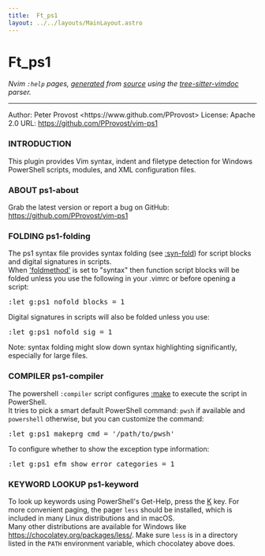 ```yaml
---
title:  Ft_ps1
layout: ../../layouts/MainLayout.astro
---
```


  <a name="ft_ps1.txt"></a><a name="ps1-syntax"></a><h1> Ft_ps1</h1>
  <p>
    <i>
    Nvim <code>:help</code> pages, <a href="https://github.com/neovim/neovim/blob/master/scripts/gen_help_html.lua">generated</a>
    from <a href="https://github.com/neovim/neovim/blob/master/runtime/doc/ft_ps1.txt">source</a>
    using the <a href="https://github.com/neovim/tree-sitter-vimdoc">tree-sitter-vimdoc</a> parser.
    </i>
  </p>
  <hr>
  <div class="old-help-para">Author:  Peter Provost &lt;https://www.github.com/PProvost&gt;
License: Apache 2.0
URL:     <a href="https://github.com/PProvost/vim-ps1">https://github.com/PProvost/vim-ps1</a></div>
<div class="old-help-para"><h3 class="help-heading">INTRODUCTION</h3></div>
<div class="old-help-para">This plugin provides Vim syntax, indent and filetype detection for Windows
PowerShell scripts, modules, and XML configuration files.</div>
<div class="old-help-para"><h3 class="help-heading">ABOUT<span class="help-heading-tags">                                                           <a name="ps1-about"></a><span class="help-tag">ps1-about</span></span></h3></div>
<div class="old-help-para">Grab the latest version or report a bug on GitHub:</div>
<div class="old-help-para"><a href="https://github.com/PProvost/vim-ps1">https://github.com/PProvost/vim-ps1</a></div>
<div class="old-help-para"><h3 class="help-heading">FOLDING<span class="help-heading-tags">                                                         <a name="ps1-folding"></a><span class="help-tag">ps1-folding</span></span></h3></div>
<div class="old-help-para">The ps1 syntax file provides syntax folding (see <a href="syntax.html#%3Asyn-fold">:syn-fold</a>) for script blocks
and digital signatures in scripts.</div>
<div class="old-help-para">When <a href="options.html#'foldmethod'">'foldmethod'</a> is set to "syntax" then function script blocks will be
folded unless you use the following in your .vimrc or before opening a script:<pre>:let g:ps1_nofold_blocks = 1</pre></div>
<div class="old-help-para">Digital signatures in scripts will also be folded unless you use:<pre>:let g:ps1_nofold_sig = 1</pre></div>
<div class="old-help-para">Note: syntax folding might slow down syntax highlighting significantly,
especially for large files.</div>
<div class="old-help-para"><h3 class="help-heading">COMPILER<span class="help-heading-tags">                                                        <a name="ps1-compiler"></a><span class="help-tag">ps1-compiler</span></span></h3></div>
<div class="old-help-para">The powershell <code>:compiler</code> script configures <a href="quickfix.html#%3Amake">:make</a> to execute the script in
PowerShell.</div>
<div class="old-help-para">It tries to pick a smart default PowerShell command: <code>pwsh</code> if available and
<code>powershell</code> otherwise, but you can customize the command:<pre>:let g:ps1_makeprg_cmd = '/path/to/pwsh'</pre></div>
<div class="old-help-para">To configure whether to show the exception type information:<pre>:let g:ps1_efm_show_error_categories = 1</pre></div>
<div class="old-help-para"><h3 class="help-heading">KEYWORD LOOKUP<span class="help-heading-tags">                                                 <a name="ps1-keyword"></a><span class="help-tag">ps1-keyword</span></span></h3></div>
<div class="old-help-para">To look up keywords using PowerShell's Get-Help, press the <a href="various.html#K">K</a> key. For more
convenient paging, the pager <code>less</code> should be installed, which is included in
many Linux distributions and in macOS.</div>
<div class="old-help-para">Many other distributions are available for Windows like
<a href="https://chocolatey.org/packages/less/">https://chocolatey.org/packages/less/</a>. Make sure <code>less</code> is in a directory
listed in the <code>PATH</code> environment variable, which chocolatey above does.</div>

  
  